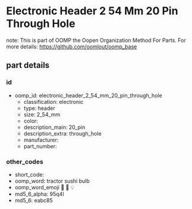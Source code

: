 # Electronic Header 2 54 Mm 20 Pin Through Hole  

note: This is part of OOMP the Oopen Organization Method For Parts. For more details: https://github.com/oomlout/oomp_base

##  part details





### id
* oomp_id: electronic_header_2_54_mm_20_pin_through_hole
  * classification: electronic
  * type: header
  * size: 2_54_mm
  * color: 
  * description_main: 20_pin
  * description_extra: through_hole
  * manufacturer: 
  * part_number: 

### other_codes
* short_code: 
* oomp_word: tractor sushi bulb
* oomp_word_emoji :tractor: :sushi: :bulb:
* md5_6_alpha: 95q4l
* md5_6: eabc85